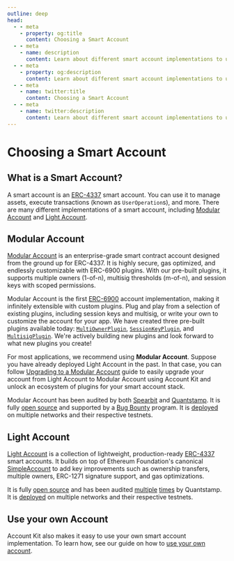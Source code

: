 ```yaml
---
outline: deep
head:
  - - meta
    - property: og:title
      content: Choosing a Smart Account
  - - meta
    - name: description
      content: Learn about different smart account implementations to use with Account Kit, a vertically integrated stack for building apps that support ERC-4337 and ERC-6900.
  - - meta
    - property: og:description
      content: Learn about different smart account implementations to use with Account Kit, a vertically integrated stack for building apps that support ERC-4337 and ERC-6900.
  - - meta
    - name: twitter:title
      content: Choosing a Smart Account
  - - meta
    - name: twitter:description
      content: Learn about different smart account implementations to use with Account Kit, a vertically integrated stack for building apps that support ERC-4337 and ERC-6900.
---
```


# Choosing a Smart Account

## What is a Smart Account?

A smart account is an [ERC-4337](https://eips.ethereum.org/EIPS/eip-4337) smart account. You can use it to manage assets, execute transactions (known as `UserOperation`s), and more. There are many different implementations of a smart account, including [Modular Account](/smart-accounts/modular-account/) and [Light Account](/smart-accounts/light-account/).

## Modular Account

[Modular Account](/smart-accounts/modular-account/) is an enterprise-grade smart contract account designed from the ground up for ERC-4337. It is highly secure, gas optimized, and endlessly customizable with ERC-6900 plugins. With our pre-built plugins, it supports multiple owners (1-of-n), multisig thresholds (m-of-n), and session keys with scoped permissions.

Modular Account is the first [ERC-6900](https://eips.ethereum.org/EIPS/eip-6900) account implementation, making it infinitely extensible with custom plugins. Plug and play from a selection of existing plugins, including session keys and multisig, or write your own to customize the account for your app. We have created three pre-built plugins available today: [`MultiOwnerPlugin`](/using-smart-accounts/transfer-ownership/modular-account), [`SessionKeyPlugin`](/using-smart-accounts/session-keys/), and [`MultisigPlugin`](/smart-accounts/modular-account/multisig-plugin/). We're actively building new plugins and look forward to what new plugins you create!

For most applications, we recommend using **Modular Account**. Suppose you have already deployed Light Account in the past. In that case, you can follow [Upgrading to a Modular Account](/smart-accounts/modular-account/upgrade-la-to-ma) guide to easily upgrade your account from Light Account to Modular Account using Account Kit and unlock an ecosystem of plugins for your smart account stack.

Modular Account has been audited by both [Spearbit](https://github.com/alchemyplatform/modular-account/blob/develop/audits/2024-01-31_spearbit_0e3fd1e.pdf) and [Quantstamp](https://github.com/alchemyplatform/modular-account/blob/develop/audits/2024-02-19_quantstamp_0e3fd1e.pdf). It is fully [open source](https://github.com/alchemyplatform/modular-account) and supported by a [Bug Bounty](https://hackerone.com/alchemyplatform) program. It is [deployed](/smart-accounts/modular-account/deployments.html) on multiple networks and their respective testnets.

## Light Account

[Light Account](/smart-accounts/light-account/) is a collection of lightweight, production-ready [ERC-4337](https://eips.ethereum.org/EIPS/eip-4337) smart accounts. It builds on top of Ethereum Foundation's canonical [SimpleAccount](https://github.com/eth-infinitism/account-abstraction/blob/develop/contracts/samples/SimpleAccount.sol) to add key improvements such as ownership transfers, multiple owners, ERC-1271 signature support, and gas optimizations.

It is fully [open source](https://github.com/alchemyplatform/light-account) and has been audited [multiple](https://github.com/alchemyplatform/light-account/blob/develop/audits/2024-01-09_quantstamp_aa8196b.pdf) [times](https://github.com/alchemyplatform/light-account/blob/develop/audits/2024-04-26_quantstamp_93f46a2.pdf) by Quantstamp. It is [deployed](/smart-accounts/light-account/deployments.html) on multiple networks and their respective testnets.

## Use your own Account

Account Kit also makes it easy to use your own smart account implementation. To learn how, see our guide on how to [use your own account](/smart-accounts/custom/using-your-own).
